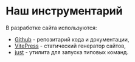 # Наш инструментарий

В разработке сайта используются:

- [Github](https://github.com/finec-mgimo/icode) - репозитарий кода и документации,
- [VitePress](https://vitepress.vuejs.org/) - статический генератор сайтов,
- [just](https://github.com/casey/just#installation) - утилита для запуска типовых команд.
